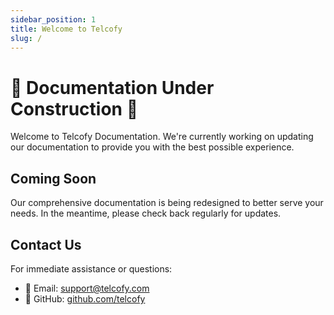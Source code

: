 ```yaml
---
sidebar_position: 1
title: Welcome to Telcofy
slug: /
---
```


# 🚧 Documentation Under Construction 🚧

Welcome to Telcofy Documentation. We're currently working on updating our documentation to provide you with the best possible experience.

## Coming Soon

Our comprehensive documentation is being redesigned to better serve your needs. In the meantime, please check back regularly for updates.

## Contact Us

For immediate assistance or questions:
- 📧 Email: [support@telcofy.com](mailto:support@telcofy.com)
- 🐙 GitHub: [github.com/telcofy](https://github.com/telcofy)
